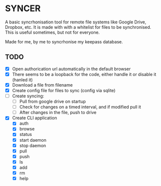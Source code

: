 # SYNCER

A basic syncrhonisation tool for remote file systems like Google Drive, Dropbox, etc.
It is made with with a whitelist for files to be synchronised.
This is useful sometimes, but not for everyone.

Made for me, by me to syncrhonise my keepass database.

## TODO

- [x] Open authorication url automatically in the default browser
- [x] There seems to be a loopback for the code, either handle it or disable it (hanled it)
- [x] Download a file from filename
- [x] Create config file for files to sync (config via sqlite)
- [ ] Create syncing:
    - [ ] Pull from google drive on startup
    - [ ] Check for changes on a timed interval, and if modified pull it
    - [ ] After changes in the file, push to drive
- [x] Create CLI application
    - [x] auth
    - [x] browse
    - [x] status
    - [x] start daemon
    - [x] stop daemon
    - [x] pull
    - [x] push
    - [x] ls
    - [x] add
    - [x] rm
    - [x] help
